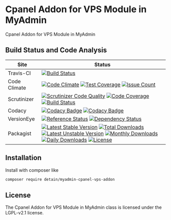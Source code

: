 # Cpanel Addon for VPS Module in MyAdmin

Cpanel Addon for VPS Module in MyAdmin

## Build Status and Code Analysis

Site          | Status
--------------|---------------------------
Travis-CI     | [![Build Status](https://travis-ci.org/detain/myadmin-cpanel-vps-addon.svg?branch=master)](https://travis-ci.org/detain/myadmin-cpanel-vps-addon)
Code Climate  | [![Code Climate](https://codeclimate.com/github/detain/myadmin-cpanel-vps-addon/badges/gpa.svg)](https://codeclimate.com/github/detain/myadmin-cpanel-vps-addon) [![Test Coverage](https://codeclimate.com/github/detain/myadmin-cpanel-vps-addon/badges/coverage.svg)](https://codeclimate.com/github/detain/myadmin-cpanel-vps-addon/coverage) [![Issue Count](https://codeclimate.com/github/detain/myadmin-cpanel-vps-addon/badges/issue_count.svg)](https://codeclimate.com/github/detain/myadmin-cpanel-vps-addon)
Scrutinizer   | [![Scrutinizer Code Quality](https://scrutinizer-ci.com/g/myadmin-plugins/myadmin-cpanel-vps-addon/badges/quality-score.png?b=master)](https://scrutinizer-ci.com/g/myadmin-plugins/myadmin-cpanel-vps-addon/?branch=master) [![Code Coverage](https://scrutinizer-ci.com/g/myadmin-plugins/myadmin-cpanel-vps-addon/badges/coverage.png?b=master)](https://scrutinizer-ci.com/g/myadmin-plugins/myadmin-cpanel-vps-addon/?branch=master) [![Build Status](https://scrutinizer-ci.com/g/myadmin-plugins/myadmin-cpanel-vps-addon/badges/build.png?b=master)](https://scrutinizer-ci.com/g/myadmin-plugins/myadmin-cpanel-vps-addon/build-status/master)
Codacy        | [![Codacy Badge](https://api.codacy.com/project/badge/Grade/226251fc068f4fd5b4b4ef9a40011d06)](https://www.codacy.com/app/detain/myadmin-cpanel-vps-addon) [![Codacy Badge](https://api.codacy.com/project/badge/Coverage/25fa74eb74c947bf969602fcfe87e349)](https://www.codacy.com/app/detain/myadmin-cpanel-vps-addon?utm_source=github.com&utm_medium=referral&utm_content=detain/myadmin-cpanel-vps-addon&utm_campaign=Badge_Coverage)
VersionEye    | [![Reference Status](https://www.versioneye.com/php/detain:myadmin-cpanel-vps-addon/reference_badge.svg?style=flat)](https://www.versioneye.com/php/detain:myadmin-cpanel-vps-addon/references) [![Dependency Status](https://www.versioneye.com/user/projects/592f7318bafc5500414dfd2a/badge.svg?style=flat-square)](https://www.versioneye.com/user/projects/592f7318bafc5500414dfd2a)
Packagist     | [![Latest Stable Version](https://poser.pugx.org/detain/myadmin-cpanel-vps-addon/version)](https://packagist.org/packages/detain/myadmin-cpanel-vps-addon) [![Total Downloads](https://poser.pugx.org/detain/myadmin-cpanel-vps-addon/downloads)](https://packagist.org/packages/detain/myadmin-cpanel-vps-addon) [![Latest Unstable Version](https://poser.pugx.org/detain/myadmin-cpanel-vps-addon/v/unstable)](//packagist.org/packages/detain/myadmin-cpanel-vps-addon) [![Monthly Downloads](https://poser.pugx.org/detain/myadmin-cpanel-vps-addon/d/monthly)](https://packagist.org/packages/detain/myadmin-cpanel-vps-addon) [![Daily Downloads](https://poser.pugx.org/detain/myadmin-cpanel-vps-addon/d/daily)](https://packagist.org/packages/detain/myadmin-cpanel-vps-addon) [![License](https://poser.pugx.org/detain/myadmin-cpanel-vps-addon/license)](https://packagist.org/packages/detain/myadmin-cpanel-vps-addon)


## Installation

Install with composer like

```sh
composer require detain/myadmin-cpanel-vps-addon
```

## License

The Cpanel Addon for VPS Module in MyAdmin class is licensed under the LGPL-v2.1 license.

